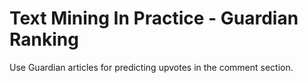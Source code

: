 # Text Mining In Practice - Guardian Ranking

Use Guardian articles for predicting upvotes in the comment section.

